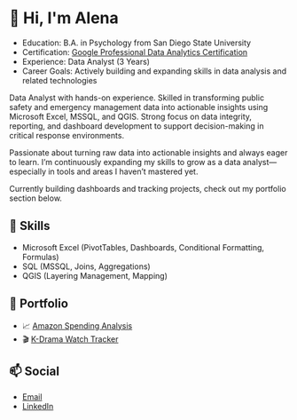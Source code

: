 # 👋 Hi, I'm Alena

- Education: B.A. in Psychology from San Diego State University
- Certification: [Google Professional Data Analytics Certification](https://www.coursera.org/account/accomplishments/specialization/JURN534XVVX5)
- Experience: Data Analyst (3 Years)
- Career Goals: Actively building and expanding skills in data analysis and related technologies

Data Analyst with hands-on experience. Skilled in transforming public safety and emergency management data into actionable insights using Microsoft Excel, MSSQL, and QGIS. Strong focus on data integrity, reporting, and dashboard development to support decision-making in critical response environments.

Passionate about turning raw data into actionable insights and always eager to learn. I’m continuously expanding my skills to grow as a data analyst—especially in tools and areas I haven’t mastered yet.

Currently building dashboards and tracking projects, check out my portfolio section below.

## 🔧 Skills
- Microsoft Excel (PivotTables, Dashboards, Conditional Formatting, Formulas)
- SQL (MSSQL, Joins, Aggregations)
- QGIS (Layering Management, Mapping)

## 📂 Portfolio
- 📈 [Amazon Spending Analysis](https://1drv.ms/f/c/3054c51dff1e9a25/EiG0sDZ8FWZJleD9Tzrq0SwB-4XcaPrUmog_yfgbPHEVvw?e=E2dSSG)
- 🎬 [K-Drama Watch Tracker](https://1drv.ms/f/c/3054c51dff1e9a25/EjjnUlokVqFLiGmZPnnNwZcBIA_3gIKGyL5VsNoEtDMIBg?e=ByNaaw)

## 📫 Social
- [Email](ngoalena415@gmail.com)
- [LinkedIn](https://www.linkedin.com/in/alena-ngo/)

